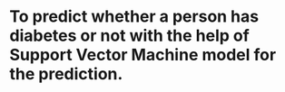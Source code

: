 # To predict whether a person has diabetes or not with the help of Support Vector Machine model for the prediction. 
